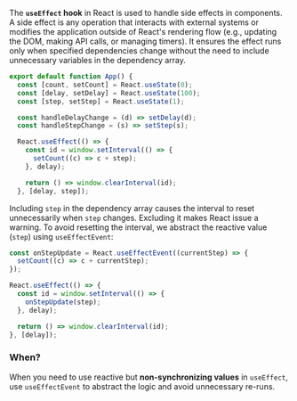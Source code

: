 The **`useEffect` hook** in React is used to handle side effects in components. A side effect is any operation that interacts with external systems or modifies the application outside of React's rendering flow (e.g., updating the DOM, making API calls, or managing timers). It ensures the effect runs only when specified dependencies change without the need to include unnecessary variables in the dependency array.

```jsx
export default function App() {
  const [count, setCount] = React.useState(0);
  const [delay, setDelay] = React.useState(100);
  const [step, setStep] = React.useState(1);

  const handleDelayChange = (d) => setDelay(d);
  const handleStepChange = (s) => setStep(s);

  React.useEffect(() => {
    const id = window.setInterval(() => {
      setCount((c) => c + step); 
    }, delay);

    return () => window.clearInterval(id);
  }, [delay, step]);
```

Including `step` in the dependency array causes the interval to reset unnecessarily when `step` changes. Excluding it makes React issue a warning. To avoid resetting the interval, we abstract the reactive value (`step`) using `useEffectEvent`:

```jsx
const onStepUpdate = React.useEffectEvent((currentStep) => {
  setCount((c) => c + currentStep);
});

React.useEffect(() => {
  const id = window.setInterval(() => {
    onStepUpdate(step);
  }, delay);

  return () => window.clearInterval(id);
}, [delay]);
```

### When?
When you need to use reactive but **non-synchronizing values** in `useEffect`, use `useEffectEvent` to abstract the logic and avoid unnecessary re-runs.